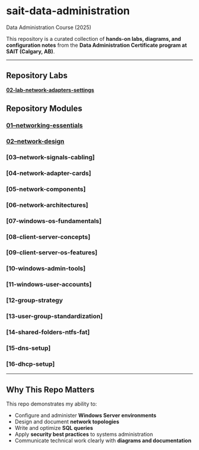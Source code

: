 # sait-data-administration
Data Administration Course (2025)

This repository is a curated collection of **hands-on labs, diagrams, and configuration notes** from the 
**Data Administration Certificate program at SAIT (Calgary, AB)**.

---
## Repository Labs

**[02-lab-network-adapters-settings](https://github.com/KyleSantin/sait-data-administration/blob/main/02-lab-network-adapters-settings)**

## Repository Modules

### [01–networking-essentials](https://github.com/KyleSantin/sait-data-administration/blob/main/01%E2%80%93networking-essentials)
### [02–network-design](https://github.com/KyleSantin/sait-data-administration/blob/main/02%E2%80%93network-design)
### [03–network-signals-cabling]
### [04-network-adapter-cards]
### [05-network-components]
### [06-network-architectures]
### [07-windows-os-fundamentals]
### [08-client-server-concepts]
### [09-client-server-os-features]
### [10-windows-admin-tools]
### [11-windows-user-accounts]
### [12-group-strategy
### [13-user-group-standardization]
### [14-shared-folders-ntfs-fat]
### [15-dns-setup]
### [16-dhcp-setup]
---

## Why This Repo Matters
 
This repo demonstrates my ability to:

- Configure and administer **Windows Server environments**
- Design and document **network topologies**
- Write and optimize **SQL queries**
- Apply **security best practices** to systems administration
- Communicate technical work clearly with **diagrams and documentation**
